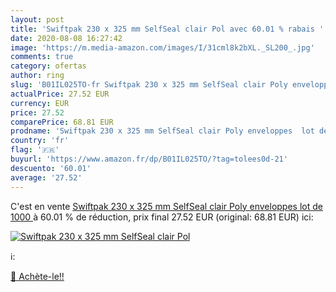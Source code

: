 ```yaml
---
layout: post
title: 'Swiftpak 230 x 325 mm SelfSeal clair Pol avec 60.01 % rabais '
date: 2020-08-08 16:27:42
image: 'https://m.media-amazon.com/images/I/31cml8k2bXL._SL200_.jpg'
comments: true
category: ofertas
author: ring
slug: 'B01IL025TO-fr Swiftpak 230 x 325 mm SelfSeal clair Poly enveloppes  lot de 1000 '
actualPrice: 27.52 EUR
currency: EUR
price: 27.52
comparePrice: 68.81 EUR
prodname: 'Swiftpak 230 x 325 mm SelfSeal clair Poly enveloppes  lot de 1000 '
country: 'fr'
flag: '🇫🇷'
buyurl: 'https://www.amazon.fr/dp/B01IL025TO/?tag=tolees0d-21'
descuento: '60.01'
average: '27.52'
---
```


C'est en vente [Swiftpak 230 x 325 mm SelfSeal clair Poly enveloppes  lot de 1000 ](https://www.amazon.fr/dp/B01IL025TO/?tag=tolees0d-21)  à  60.01 % de réduction, prix final  27.52 EUR (original: 68.81 EUR) ici:

[![Swiftpak 230 x 325 mm SelfSeal clair Pol](https://m.media-amazon.com/images/I/31cml8k2bXL._SL200_.jpg)](https://www.amazon.fr/dp/B01IL025TO/?tag=tolees0d-21)

ℹ️:


[🛒 Achète-le!!](https://www.amazon.fr/dp/B01IL025TO/?tag=tolees0d-21)
